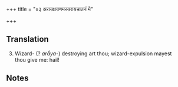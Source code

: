 +++
title = "०३ अरायक्षयणमस्यरायचातनं मे"

+++
## Translation
3. Wizard- (? *arā́ya-*) destroying art thou; wizard-expulsion mayest  
thou give me: hail!

## Notes

